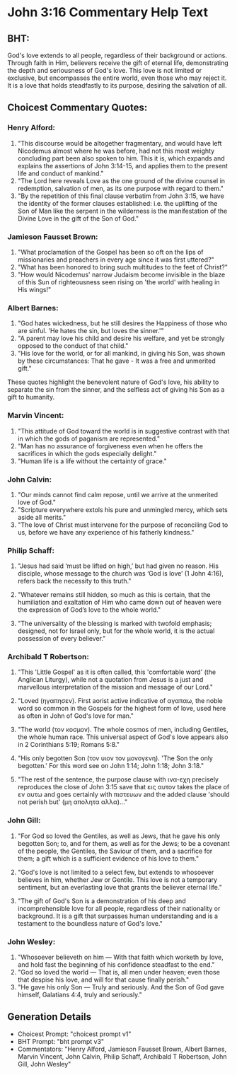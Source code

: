 # John 3:16 Commentary Help Text

## BHT:
God's love extends to all people, regardless of their background or actions. Through faith in Him, believers receive the gift of eternal life, demonstrating the depth and seriousness of God's love. This love is not limited or exclusive, but encompasses the entire world, even those who may reject it. It is a love that holds steadfastly to its purpose, desiring the salvation of all.

## Choicest Commentary Quotes:
### Henry Alford:
1. "This discourse would be altogether fragmentary, and would have left Nicodemus almost where he was before, had not this most weighty concluding part been also spoken to him. This it is, which expands and explains the assertions of John 3:14-15, and applies them to the present life and conduct of mankind."
2. "The Lord here reveals Love as the one ground of the divine counsel in redemption, salvation of men, as its one purpose with regard to them."
3. "By the repetition of this final clause verbatim from John 3:15, we have the identity of the former clauses established: i.e. the uplifting of the Son of Man like the serpent in the wilderness is the manifestation of the Divine Love in the gift of the Son of God."

### Jamieson Fausset Brown:
1. "What proclamation of the Gospel has been so oft on the lips of missionaries and preachers in every age since it was first uttered?"
2. "What has been honored to bring such multitudes to the feet of Christ?"
3. "How would Nicodemus' narrow Judaism become invisible in the blaze of this Sun of righteousness seen rising on 'the world' with healing in His wings!"

### Albert Barnes:
1. "God hates wickedness, but he still desires the Happiness of those who are sinful. 'He hates the sin, but loves the sinner.'"
2. "A parent may love his child and desire his welfare, and yet be strongly opposed to the conduct of that child."
3. "His love for the world, or for all mankind, in giving his Son, was shown by these circumstances: That he gave - It was a free and unmerited gift."

These quotes highlight the benevolent nature of God's love, his ability to separate the sin from the sinner, and the selfless act of giving his Son as a gift to humanity.

### Marvin Vincent:
1. "This attitude of God toward the world is in suggestive contrast with that in which the gods of paganism are represented."
2. "Man has no assurance of forgiveness even when he offers the sacrifices in which the gods especially delight."
3. "Human life is a life without the certainty of grace."

### John Calvin:
1. "Our minds cannot find calm repose, until we arrive at the unmerited love of God."
2. "Scripture everywhere extols his pure and unmingled mercy, which sets aside all merits."
3. "The love of Christ must intervene for the purpose of reconciling God to us, before we have any experience of his fatherly kindness."

### Philip Schaff:
1. "Jesus had said ‘must be lifted on high,’ but had given no reason. His disciple, whose message to the church was ‘God is love’ (1 John 4:16), refers back the necessity to this truth." 

2. "Whatever remains still hidden, so much as this is certain, that the humiliation and exaltation of Him who came down out of heaven were the expression of God’s love to the whole world."

3. "The universality of the blessing is marked with twofold emphasis; designed, not for Israel only, but for the whole world, it is the actual possession of every believer."

### Archibald T Robertson:
1. "This 'Little Gospel' as it is often called, this 'comfortable word' (the Anglican Liturgy), while not a quotation from Jesus is a just and marvellous interpretation of the mission and message of our Lord."

2. "Loved (ηγαπησεν). First aorist active indicative of αγαπαω, the noble word so common in the Gospels for the highest form of love, used here as often in John of God's love for man."

3. "The world (τον κοσμον). The whole cosmos of men, including Gentiles, the whole human race. This universal aspect of God's love appears also in 2 Corinthians 5:19; Romans 5:8."

4. "His only begotten Son (τον υιον τον μονογενη). 'The Son the only begotten.' For this word see on John 1:14; John 1:18; John 3:18."

5. "The rest of the sentence, the purpose clause with ινα-εχη precisely reproduces the close of John 3:15 save that εις αυτον takes the place of εν αυτω and goes certainly with πιστευων and the added clause 'should not perish but' (μη απολητα αλλα)..."

### John Gill:
1. "For God so loved the Gentiles, as well as Jews, that he gave his only begotten Son; to, and for them, as well as for the Jews; to be a covenant of the people, the Gentiles, the Saviour of them, and a sacrifice for them; a gift which is a sufficient evidence of his love to them." 

2. "God's love is not limited to a select few, but extends to whosoever believes in him, whether Jew or Gentile. This love is not a temporary sentiment, but an everlasting love that grants the believer eternal life."

3. "The gift of God's Son is a demonstration of his deep and incomprehensible love for all people, regardless of their nationality or background. It is a gift that surpasses human understanding and is a testament to the boundless nature of God's love."

### John Wesley:
1. "Whosoever believeth on him — With that faith which worketh by love, and hold fast the beginning of his confidence steadfast to the end."
2. "God so loved the world — That is, all men under heaven; even those that despise his love, and will for that cause finally perish."
3. "He gave his only Son — Truly and seriously. And the Son of God gave himself, Galatians 4:4, truly and seriously."


## Generation Details
- Choicest Prompt: "choicest prompt v1"
- BHT Prompt: "bht prompt v3"
- Commentators: "Henry Alford, Jamieson Fausset Brown, Albert Barnes, Marvin Vincent, John Calvin, Philip Schaff, Archibald T Robertson, John Gill, John Wesley"
